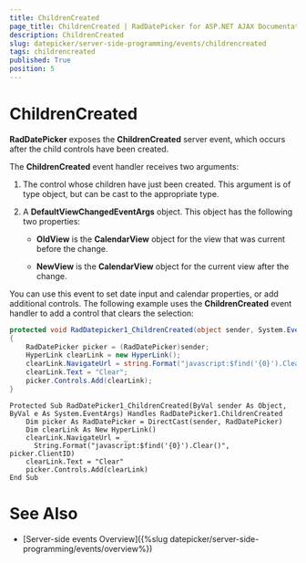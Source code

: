 ```yaml
---
title: ChildrenCreated
page_title: ChildrenCreated | RadDatePicker for ASP.NET AJAX Documentation
description: ChildrenCreated
slug: datepicker/server-side-programming/events/childrencreated
tags: childrencreated
published: True
position: 5
---
```


# ChildrenCreated



**RadDatePicker** exposes the **ChildrenCreated** server event, which occurs after the child controls have been created.


The **ChildrenCreated** event handler receives two arguments:

1. The control whose children have just been created. This argument is of type object, but can be cast to the appropriate type.

2. A **DefaultViewChangedEventArgs** object. This object has the following two properties:

	* **OldView** is the **CalendarView** object for the view that was current before the change.

	* **NewView** is the **CalendarView** object for the current view after the change.

You can use this event to set date input and calendar properties, or add additional controls. The following example uses the **ChildrenCreated** event handler to add a control that clears the selection:



````C#
protected void RadDatepicker1_ChildrenCreated(object sender, System.EventArgs e)
{
    RadDatePicker picker = (RadDatePicker)sender;
    HyperLink clearLink = new HyperLink();
    clearLink.NavigateUrl = string.Format("javascript:$find('{0}').Clear()", picker.ClientID);
    clearLink.Text = "Clear";
    picker.Controls.Add(clearLink);
}
````
````VB.NET
Protected Sub RadDatePicker1_ChildrenCreated(ByVal sender As Object, ByVal e As System.EventArgs) Handles RadDatePicker1.ChildrenCreated
    Dim picker As RadDatePicker = DirectCast(sender, RadDatePicker)
    Dim clearLink As New HyperLink()
    clearLink.NavigateUrl = _
      String.Format("javascript:$find('{0}').Clear()", picker.ClientID)
    clearLink.Text = "Clear"
    picker.Controls.Add(clearLink)
End Sub
````


# See Also

 * [Server-side events Overview]({%slug datepicker/server-side-programming/events/overview%})
